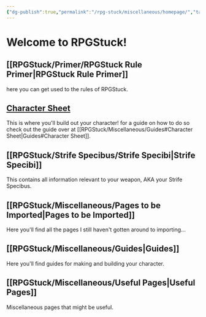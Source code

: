 ```yaml
---
{"dg-publish":true,"permalink":"/rpg-stuck/miscellaneous/homepage/","tags":["gardenEntry"]}
---
```


# Welcome to RPGStuck!

## [[RPGStuck/Primer/RPGStuck Rule Primer\|RPGStuck Rule Primer]]
here you can get used to the rules of RPGStuck.
## [Character Sheet](https://docs.google.com/spreadsheets/d/12mu9k2Q8u4taLdC5GZJy6-p82IFQaqqUZrU_CTAhFPs/edit?usp=sharing)
This is where you'll build out your character! for a guide on how to do so check out the guide over at [[RPGStuck/Miscellaneous/Guides#Character Sheet\|Guides#Character Sheet]].
## [[RPGStuck/Strife Specibus/Strife Specibi\|Strife Specibi]]
This contains all information relevant to your weapon, AKA your Strife Specibus.
## [[RPGStuck/Miscellaneous/Pages to be Imported\|Pages to be Imported]]
Here you'll find all the pages I still haven't gotten around to importing... 
## [[RPGStuck/Miscellaneous/Guides\|Guides]]
Here you'll find guides for making and building your character.
## [[RPGStuck/Miscellaneous/Useful Pages\|Useful Pages]] 
Miscellaneous pages that might be useful.